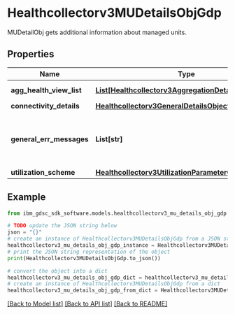# Healthcollectorv3MUDetailsObjGdp

MUDetailObj gets additional information about managed units.

## Properties

Name | Type | Description | Notes
------------ | ------------- | ------------- | -------------
**agg_health_view_list** | [**List[Healthcollectorv3AggregationDetailsObjectGdp]**](Healthcollectorv3AggregationDetailsObjectGdp.md) | Aggregation details. | [optional] 
**connectivity_details** | [**Healthcollectorv3GeneralDetailsObject**](Healthcollectorv3GeneralDetailsObject.md) |  | [optional] 
**general_err_messages** | **List[str]** | Additional messages and details about managed units. | [optional] 
**utilization_scheme** | [**Healthcollectorv3UtilizationParameterObjectGdp**](Healthcollectorv3UtilizationParameterObjectGdp.md) |  | [optional] 

## Example

```python
from ibm_gdsc_sdk_software.models.healthcollectorv3_mu_details_obj_gdp import Healthcollectorv3MUDetailsObjGdp

# TODO update the JSON string below
json = "{}"
# create an instance of Healthcollectorv3MUDetailsObjGdp from a JSON string
healthcollectorv3_mu_details_obj_gdp_instance = Healthcollectorv3MUDetailsObjGdp.from_json(json)
# print the JSON string representation of the object
print(Healthcollectorv3MUDetailsObjGdp.to_json())

# convert the object into a dict
healthcollectorv3_mu_details_obj_gdp_dict = healthcollectorv3_mu_details_obj_gdp_instance.to_dict()
# create an instance of Healthcollectorv3MUDetailsObjGdp from a dict
healthcollectorv3_mu_details_obj_gdp_from_dict = Healthcollectorv3MUDetailsObjGdp.from_dict(healthcollectorv3_mu_details_obj_gdp_dict)
```
[[Back to Model list]](../README.md#documentation-for-models) [[Back to API list]](../README.md#documentation-for-api-endpoints) [[Back to README]](../README.md)


